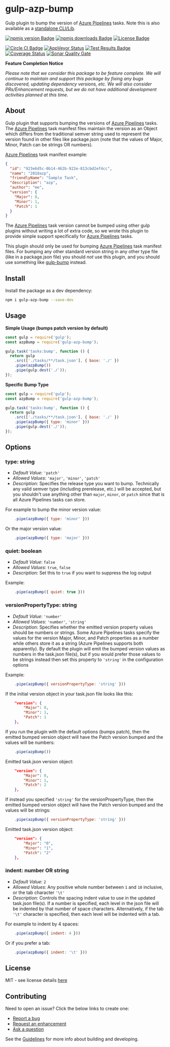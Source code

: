 # gulp-azp-bump

Gulp plugin to bump the version of [Azure Pipelines][vsts-url] tasks. Note this is also available as a [standalone CLI/Lib][vsts-bump-url].

[![npmjs version Badge][npmjs-version-badge]][npmjs-pkg-url]
[![npmjs downloads Badge][npmjs-downloads-badge]][npmjs-pkg-url] [![License Badge][license-badge]][license-url]

[![Circle CI Badge][circle-ci-badge]][circle-ci-url]
[![AppVeyor Status][appveyor-badge]][appveyor-url]
[![Test Results Badge][tests-badge]][appveyor-url]
[![Coverage Status][codecov-badge]][codecov-url]
[![Sonar Quality Gate][sonar-quality-gate-badge]][sonar-url]

**Feature Completion Notice**

_Please note that we consider this package to be feature complete. We will continue to maintain and support this package by fixing any bugs discovered, updating dependency versions, etc. We will also consider PRs/Enhancement requests, but we do not have additional development activities planned at this time._

## About

Gulp plugin that supports bumping the versions of [Azure Pipelines][vsts-url] tasks. The [Azure Pipelines][vsts-url] task manifest files maintain the version as an Object which differs from the traditional semver string used to represent the version found in other files like package.json (note that the values of Major, Minor, Patch can be strings OR numbers).

[Azure Pipelines][vsts-url] task manifest example:

```json
{
  "id": "923e6d5c-0b14-462b-922e-813cbd2ef4cc",
  "name": "2018azp",
  "friendlyName": "Sample Task",
  "description": "azp",
  "author": "me",
  "version": {
    "Major": 0,
    "Minor": 1,
    "Patch": 1
  }
}
```

The [Azure Pipelines][vsts-url] task version cannot be bumped using other gulp plugins without writing a lot of extra code, so we wrote this plugin to provide simple support specifically for [Azure Pipelines][vsts-url] tasks.

This plugin should only be used for bumping [Azure Pipelines][vsts-url] task manifest files. For bumping any other standard version string in any other type file (like in a package.json file) you should _not_ use this plugin, and you should use something like [gulp-bump][gulp-bump-pkg-url] instead.

## Install

Install the package as a dev dependency:

```sh
npm i gulp-azp-bump --save-dev
```

## Usage

**Simple Usage (bumps patch version by default)**

```js
const gulp = require('gulp');
const azpBump = require('gulp-azp-bump');

gulp.task('tasks:bump', function () {
  return gulp
    .src(['./tasks/**/task.json'], { base: './' })
    .pipe(azpBump())
    .pipe(gulp.dest('./'));
});
```

**Specific Bump Type**

```js
const gulp = require('gulp');
const azpBump = require('gulp-azp-bump');

gulp.task('tasks:bump', function () {
  return gulp
    .src(['./tasks/**/task.json'], { base: './' })
    .pipe(azpBump({ type: 'minor' }))
    .pipe(gulp.dest('./'));
});
```

## Options

### **type**: string

- _Default Value_: `'patch'`
- _Allowed Values_: `'major'`, `'minor'`, `'patch'`
- _Description_: Specifies the release type you want to bump. Technically any valid semver type (including prerelease, etc.) will be accepted, but you shouldn't use anything other than `major`, `minor`, or `patch` since that is all Azure Pipelines tasks can store.

For example to bump the minor version value:

```js
    .pipe(azpBump({ type: 'minor' }))
```

Or the major version value:

```js
    .pipe(azpBump({ type: 'major' }))
```

### **quiet**: boolean

- _Default Value_: `false`
- _Allowed Values_: `true`, `false`
- _Description_: Set this to `true` if you want to suppress the log output

Example:

```js
    .pipe(azpBump({ quiet: true }))
```

### **versionPropertyType**: string

- _Default Value_: `'number'`
- _Allowed Values_: `'number'`, `'string'`
- _Description_: Specifies whether the emitted version property values should be numbers or strings. Some Azure Pipelines tasks specify the values for the version Major, Minor, and Patch properties as a number while others store it as a string (Azure Pipelines supports both apparently). By default the plugin will emit the bumped version values as numbers in the task.json file(s), but if you would prefer those values to be strings instead then set this property to `'string'` in the configuration options

Example:

```js
    .pipe(azpBump({ versionPropertyType: 'string' }))
```

If the initial version object in your task.json file looks like this:

```json
    "version": {
        "Major": 0,
        "Minor": 1,
        "Patch": 1
    },
```

If you run the plugin with the default options (bumps patch), then the emitted bumped version object will have the Patch version bumped and the values will be numbers:

```js
    .pipe(azpBump())
```

Emitted task.json version object:

```json
    "version": {
        "Major": 0,
        "Minor": 1,
        "Patch": 2
    },
```

If instead you specified `'string'` for the versionPropertyType, then the emitted bumped version object will have the Patch version bumped and the values will be strings:

```js
    .pipe(azpBump({ versionPropertyType: 'string' }))
```

Emitted task.json version object:

```json
    "version": {
        "Major": "0",
        "Minor": "1",
        "Patch": "2"
    },
```

### **indent**: number OR string

- _Default Value_: `2`
- _Allowed Values_: Any positive whole number between `1` and `10` inclusive, or the tab character `'\t'`
- _Description_: Controls the spacing indent value to use in the updated task.json file(s). If a number is specified, each level in the json file will be indented by that number of space characters. Alternatively, if the tab `'\t'` character is specified, then each level will be indented with a tab.

For example to indent by 4 spaces:

```js
    .pipe(azpBump({ indent: 4 }))
```

Or if you prefer a tab:

```js
    .pipe(azpBump({ indent: '\t' }))
```

## License

MIT - see license details [here][license-url]

## Contributing

Need to open an issue? Click the below links to create one:

- [Report a bug][create-bug-url]
- [Request an enhancement][create-enhancement-url]
- [Ask a question][create-question-url]

See the [Guidelines][contrib-dev-url] for more info about building and developing.

[npmjs-version-badge]: https://img.shields.io/npm/v/gulp-azp-bump.svg
[npmjs-downloads-badge]: https://img.shields.io/npm/dt/gulp-azp-bump.svg
[npmjs-pkg-url]: https://www.npmjs.com/package/gulp-azp-bump
[circle-ci-badge]: https://img.shields.io/circleci/project/github/swellaby/gulp-azp-bump.svg?label=linux%20build
[circle-ci-url]: https://circleci.com/gh/swellaby/gulp-azp-bump
[appveyor-badge]: https://img.shields.io/appveyor/ci/swellaby/gulp-vsts-bump.svg?label=windows%20build
[tests-badge]: https://img.shields.io/appveyor/tests/swellaby/gulp-vsts-bump.svg?label=unit%20tests
[appveyor-url]: https://ci.appveyor.com/project/swellaby/gulp-vsts-bump
[sonar-quality-gate-badge]: https://sonarcloud.io/api/project_badges/measure?project=swellaby%3Agulp-vsts-bump&metric=alert_status
[sonar-url]: https://sonarcloud.io/dashboard?id=swellaby%3Agulp-vsts-bump
[gulp-bump-pkg-url]: https://www.npmjs.com/package/gulp-bump
[codecov-badge]: https://img.shields.io/codecov/c/github/swellaby/gulp-vsts-bump.svg
[codecov-url]: https://codecov.io/gh/swellaby/gulp-vsts-bump
[coveralls-badge]: https://coveralls.io/repos/github/swellaby/gulp-vsts-bump/badge.svg?branch=master
[coveralls-url]: https://coveralls.io/github/swellaby/gulp-vsts-bump?branch=master
[license-badge]: https://img.shields.io/github/license/swellaby/gulp-vsts-bump.svg
[license-url]: ./LICENSE
[vsts-task-manifest-url]: https://raw.githubusercontent.com/Microsoft/vsts-task-lib/master/tasks.schema.json
[create-bug-url]: https://github.com/swellaby/gulp-vsts-bump/issues/new?template=BUG_TEMPLATE.md&labels=bug,unreviewed&title=Bug:%20
[create-question-url]: https://github.com/swellaby/gulp-vsts-bump/issues/new?template=QUESTION_TEMPLATE.md&labels=question,unreviewed&title=Q:%20
[create-enhancement-url]: https://github.com/swellaby/gulp-vsts-bump/issues/new?template=ENHANCEMENT_TEMPLATE.md&labels=enhancement,unreviewed&title=E:%20
[contrib-dev-url]: ./.github/CONTRIBUTING.md#developing
[vsts-url]: https://www.visualstudio.com/team-services/
[vsts-bump-url]: https://www.npmjs.com/package/vsts-bump

